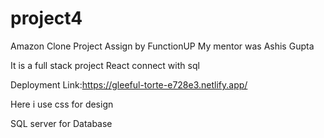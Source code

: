 # project4
Amazon Clone
Project Assign by FunctionUP
My mentor was Ashis Gupta




It is a full stack project React connect with sql

Deployment Link:https://gleeful-torte-e728e3.netlify.app/

Here i use css for design

SQL server for Database
